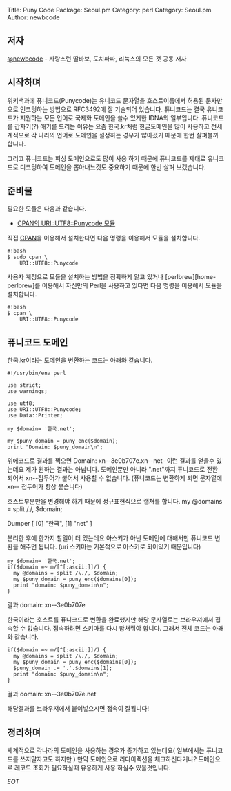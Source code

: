 Title:    Puny Code
Package:  Seoul.pm
Category: perl
Category: Seoul.pm
Author:   newbcode

저자
-----

[@newbcode][twitter-newbcode] -  사랑스런 딸바보, 도치파파, 리눅스의 모든 것 공동 저자


시작하며
---------
위키백과에 퓨니코드(Punycode)는 유니코드 문자열을 호스트이름에서 허용된 문자만으로 인코딩하는 방법으로 RFC3492에 잘 기술되어 있습니다.
퓨니코드는 결국 유니코드가 지원하는 모든 언어로 국제화 도메인을 쓸수 있게한 IDNA의 일부입니다.
퓨니코드를 갑자기(?) 애기를 드리는 이유는 요즘 한국.kr처럼 한글도메인을 많이 사용하고 전세계적으로 각 나라의 언어로 도메인을 설정하는 경우가 많아졌기 때문에
한번 살펴볼까 합니다.

그리고 퓨니코드는 피싱 도메인으로도 많이 사용 하기 때문에 퓨니코드를 제대로 유니코드로 디코딩하여 도메인을 뽑아내느것도 중요하기 때문에 한번 살펴 보겠습니다.



준비물
-------

필요한 모듈은 다음과 같습니다.

- [CPAN의 URI::UTF8::Punycode 모듈][cpan-uri-utf8-punycode]

직접 [CPAN][cpan]을 이용해서 설치한다면 다음 명령을 이용해서 모듈을 설치합니다.

    #!bash
    $ sudo cpan \
		URI::UTF8::Punycode

사용자 계정으로 모듈을 설치하는 방법을 정확하게 알고 있거나
[perlbrew][home-perlbrew]를 이용해서 자신만의 Perl을 사용하고 있다면
다음 명령을 이용해서 모듈을 설치합니다.

    #!bash
    $ cpan \
		URI::UTF8::Punycode


퓨니코드 도메인
----------

한국.kr이라는 도메인을 변환하는 코드는 아래와 같습니다.

	#!/usr/bin/env perl

	use strict;
	use warnings;

	use utf8;
	use URI::UTF8::Punycode;
	use Data::Printer;

	my $domain= '한국.net';

	my $puny_domain = puny_enc($domain);
	print "Domain: $puny_domain\n";


위에코드로 결과를 찍으면
Domain: xn--3e0b707e.xn--net- 이런 결과를 얻을수 있는데요
제가 원하는 결과는 아닙니다.
도메인뿐만 아니라 ".net"까지 퓨니코드로 전환 되어서 xn--접두어가 붙어서 사용할 수 없습니다.
(퓨니코드는 변환하게 되면 문자열에 xn-- 접두어가 항상 붙습니다)

호스트부분만을 변경해야 하기 때문에 정규표현식으로 캡쳐를 합니다.
my @domains = split /\./, $domain;

Dumper
	[
	  [0] "한국",
	  [1] "net"
	]

분리한 후에 한가지 할일이 더 있는데요 아스키가 아닌 도메인에 대해서만 퓨니코드 변환을 해주면 됩니다.
(uri 스키마는 기본적으로 아스키로 되어있기 때문입니다)


	my $domain= '한국.net';
	if($domain =~ m/[^[:ascii:]]/) {
	  my @domains = split /\./, $domain;
	  my $puny_domain = puny_enc($domains[0]);
	  print "domain: $puny_domain\n";
	}


결과
	domain: xn--3e0b707e

한국이라는 호스트를 퓨니코드로 변환을 완료했지만 해당 문자열로는 브라우져에서 접속할 수 없습니다.
접속하려면 스키마를 다시 합쳐줘야 합니다.
그래서 전체 코드는 아래와 같습니다.

	if($domain =~ m/[^[:ascii:]]/) {
	  my @domains = split /\./, $domain;
	  my $puny_domain = puny_enc($domains[0]);
	  $puny_domain .= '.'.$domains[1];
	  print "domain: $puny_domain\n";
	}


결과
	domain: xn--3e0b707e.net


해당결과를 브라우져에서 붙여넣으시면 접속이 잘됩니다!


정리하며
---------

세계적으로 각나라의 도메인을 사용하는 경우가 증가하고 있는데요( 일부에서는 퓨니코드를 쓰지말자고도 하지만 )
만약 도메인으로 리다이렉션을 체크하신다거나? 도메인으로 레코드 조회가 필요하실때
유용하게 사용 하실수 있을것입니다.

_EOT_


[cpan-uri-utf8-punycode]:           	https://metacpan.org/pod/URI::UTF8::Punycode
[cpan]:                         			http://www.cpan.org/
[twitter-newbcode]:             http://twitter.com/#!/newbcode
